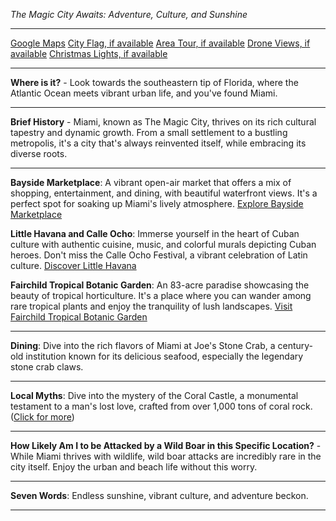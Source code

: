*The Magic City Awaits: Adventure, Culture, and Sunshine*

---

[Google Maps](https://www.google.com/maps/place/Miami,+FL/data=!3m1!1e3)
[City Flag, if available](https://www.google.com/search?tbm=isch&q=Miami+FL+Flag+Picture)
[Area Tour, if available](https://www.youtube.com/results?search_query=Miami+FL+4k+tour)
[Drone Views, if available](https://www.youtube.com/results?search_query=Miami+FL+4k+drone)
[Christmas Lights, if available](https://www.youtube.com/results?search_query=Miami+FL+christmas+lights&sp=CAI%253D)

---

**Where is it?** - Look towards the southeastern tip of Florida, where the Atlantic Ocean meets vibrant urban life, and you've found Miami.

---

**Brief History** - Miami, known as The Magic City, thrives on its rich cultural tapestry and dynamic growth. From a small settlement to a bustling metropolis, it's a city that's always reinvented itself, while embracing its diverse roots.

---

**Bayside Marketplace**: A vibrant open-air market that offers a mix of shopping, entertainment, and dining, with beautiful waterfront views. It's a perfect spot for soaking up Miami's lively atmosphere.
[Explore Bayside Marketplace](https://www.youtube.com/results?search_query=Miami+Bayside+Marketplace)

**Little Havana and Calle Ocho**: Immerse yourself in the heart of Cuban culture with authentic cuisine, music, and colorful murals depicting Cuban heroes. Don't miss the Calle Ocho Festival, a vibrant celebration of Latin culture.
[Discover Little Havana](https://www.youtube.com/results?search_query=Miami+Little+Havana)

**Fairchild Tropical Botanic Garden**: An 83-acre paradise showcasing the beauty of tropical horticulture. It's a place where you can wander among rare tropical plants and enjoy the tranquility of lush landscapes.
[Visit Fairchild Tropical Botanic Garden](https://www.youtube.com/results?search_query=Miami+Fairchild+Tropical+Botanic+Garden)

---

**Dining**: Dive into the rich flavors of Miami at Joe's Stone Crab, a century-old institution known for its delicious seafood, especially the legendary stone crab claws.

---

**Local Myths**: Dive into the mystery of the Coral Castle, a monumental testament to a man's lost love, crafted from over 1,000 tons of coral rock. ([Click for more](https://www.google.com/search?q=Miami+Coral+Castle))

---

**How Likely Am I to be Attacked by a Wild Boar in this Specific Location?** - While Miami thrives with wildlife, wild boar attacks are incredibly rare in the city itself. Enjoy the urban and beach life without this worry.

---

**Seven Words**: Endless sunshine, vibrant culture, and adventure beckon.

---